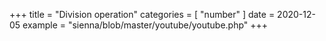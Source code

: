 +++
title = "Division operation"
categories = [ "number" ]
date = 2020-12-05
example = "sienna/blob/master/youtube/youtube.php"
+++
